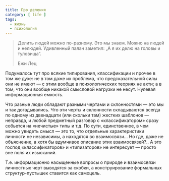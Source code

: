 ```yaml
---
title: Про деления
category: [ life ]
tags:
  - жизнь
  - психология
---
```


> Делить людей можно по-разному. Это мы знаем. Можно на людей и нелюдей. Удивленный палач заметил:
> „А я их делю на головы и туловища“.
>
> Ежи Лец

Подумалось тут про всякие типирования, классификации и прочее в том же духе: не в том даже их проблема,
что предсказательной силы они не имеют — с этим вообще в психологических теориях не ахти; а в том, что
они вообще никакой смысловой нагрузки не несут. Нулевая информационная емкость.

Что разные люди обладают разными чертами и склонностями — это мы и так догадывались. Что эти черты
и склонности складываются всегда по одному из двенадцати (или скольки там) жестких шаблонов — неправда,
и любой предметный разговор с «классификатором» сразу собьется на «нечистые» типы и т.д. По сути,
единственное, в чем можно увидеть смысл — это то, что отдельные характеристики личности не независимы,
а находятся во взаимосвязи... Но где, даже не объяснение, а хотя бы вдумчивое описание этих взаимосвязей?..
А это господ «классификаторов» и «типизаторов» не интересует — просто вне поля их изысканий.

Т.е. информационно насыщенные вопросы о природе и взаимосвязи личностных черт выводятся за скобки,
а конструирование формальных структур-пустышек ставится как самоцель.
